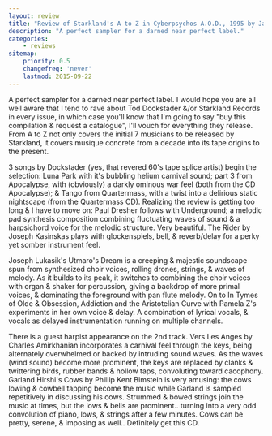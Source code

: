 ```yaml
---
layout: review
title: "Review of Starkland's A to Z in Cyberpsychos A.O.D., 1995 by Jasmine Sailing"
description: "A perfect sampler for a darned near perfect label."
categories:
    - reviews
sitemap:
    priority: 0.5
    changefreq: 'never'
    lastmod: 2015-09-22
---
```


A perfect sampler for a darned near perfect label. I would hope you are all well aware that I tend to rave about Tod Dockstader &/or Starkland Records in every issue, in which case you'll know that I'm going to say "buy this compilation & request a catalogue", I'll vouch for everything they release. From A to Z not only covers the initial 7 musicians to be released by Starkland, it covers musique concrete from a decade into its tape origins to the present. 

3 songs by Dockstader (yes, that revered 60's tape splice artist) begin the selection: Luna Park with it's bubbling helium carnival sound; part 3 from Apocalypse, with (obviously) a darkly ominous war feel (both from the CD Apocalypse); & Tango from Quartermass, with a twist into a delirious static nightscape (from the Quartermass CD). Realizing the review is getting too long & I have to move on: Paul Dresher follows with Underground; a melodic pad synthesis composition combining fluctuating waves of sound & a harpsichord voice for the melodic structure. Very beautiful. The Rider by Joseph Kasinskas plays with glockenspiels, bell, & reverb/delay for a perky yet somber instrument feel.

Joseph Lukasik's Utmaro's Dream is a creeping & majestic soundscape spun from synthesized choir voices, rolling drones, strings, & waves of melody. As it builds to its peak, it switches to combining the choir voices with organ & shaker for percussion, giving a backdrop of more primal voices, & dominating the foreground with pan flute melody. On to In Tymes of Olde & Obsession, Addiction and the Aristotelian Curve with Pamela Z's experiments in her own voice & delay. A combination of lyrical vocals, & vocals as delayed instrumentation running on multiple channels. 

There is a guest harpist appearance on the 2nd track. Vers Les Anges by Charles Amirkhanian incorporates a carnival feel through the keys, being alternately overwhelmed or backed by intruding sound waves. As the waves (wind sound) become more prominent, the keys are replaced by clanks & twittering birds, rubber bands & hollow taps, convoluting toward cacophony. Garland Hirshi's Cows by Phillip Kent Bimstein is very amusing: the cows lowing & cowbell tapping become the music while Garland is sampled repetitively in discussing his cows. Strummed & bowed strings join the music at times, but the lows & bells are prominent.. turning into a very odd convolution of piano, lows, & strings after a few minutes. Cows can be pretty, serene, & imposing as well.. Definitely get this CD.

[//]: <> (http://www.cyberpsychos.netonecom.net/cpaod6/atozrev.html)